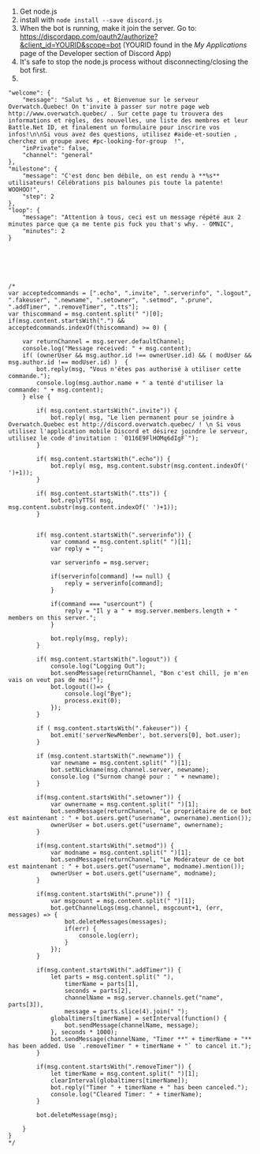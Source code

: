 1. Get node.js
2. install with `node install --save discord.js`
3. When the bot is running, make it join the server. Go to: 
	https://discordapp.com/oauth2/authorize?&client_id=YOURID&scope=bot  (YOURID found in the *My Applications* page of the Developer section of Discord App)
4. It's safe to stop the node.js process without disconnecting/closing the bot first. 
5. 


	"welcome": { 
		"message": "Salut %s , et Bienvenue sur le serveur Overwatch.Quebec! On t'invite à passer sur notre page web http://www.overwatch.quebec/ . Sur cette page tu trouvera des informations et règles, des nouvelles, une liste des membres et leur Battle.Net ID, et finalement un formulaire pour inscrire vos infos!\n\nSi vous avez des questions, utilisez #aide-et-soutien , cherchez un groupe avec #pc-looking-for-group  !",
		"inPrivate": false,
		"channel": "general"
	},
	"milestone": {
		"message": "C'est donc ben débile, on est rendu à **%s** utilisateurs! Célébrations pis balounes pis toute la patente! WOOHOO!",
		"step": 2
	},
	"loop": {
		"message": "Attention à tous, ceci est un message répété aux 2 minutes parce que ça me tente pis fuck you that's why. - OMNIC",
		"minutes": 2
	}






	/*
    var acceptedcommands = [".echo", ".invite", ".serverinfo", ".logout", ".fakeuser", ".newname", ".setowner", ".setmod", ".prune", ".addTimer", ".removeTimer", ".tts"];
    var thiscommand = msg.content.split(" ")[0];
	if(msg.content.startsWith(".") && acceptedcommands.indexOf(thiscommand) >= 0) {

		var returnChannel = msg.server.defaultChannel;
		console.log("Message received: " + msg.content);
		if( (ownerUser && msg.author.id !== ownerUser.id) && ( modUser && msg.author.id !== modUser.id) )  {
			bot.reply(msg, "Vous n'êtes pas authorisé à utiliser cette commande.");
	        console.log(msg.author.name + " a tenté d'utiliser la commande: " + msg.content);
		} else {
		
			if( msg.content.startsWith(".invite")) {
				bot.reply( msg, "Le lien permanent pour se joindre à Overwatch.Quebec est http://discord.overwatch.quebec/ ! \n Si vous utilisez l'application mobile Discord et désirez joindre le serveur, utilisez le code d'invitation : `0116E9FlHOMq6dIgF`");
			}

			if( msg.content.startsWith(".echo")) {
				bot.reply( msg, msg.content.substr(msg.content.indexOf(' ')+1));
			}

			if( msg.content.startsWith(".tts")) {
				bot.replyTTS( msg, msg.content.substr(msg.content.indexOf(' ')+1));
			}


			if( msg.content.startsWith(".serverinfo")) {
				var command = msg.content.split(" ")[1];
				var reply = "";

				var serverinfo = msg.server;

				if(serverinfo[command] !== null) {
					reply = serverinfo[command];
				}

				if(command === "usercount") {
					reply = "Il y a " + msg.server.members.length + " members on this server.";
				}

				bot.reply(msg, reply);
			}

			if( msg.content.startsWith(".logout")) {
				console.log("Logging Out");
				bot.sendMessage(returnChannel, "Bon c'est chill, je m'en vais on veut pas de moi!");
				bot.logout(()=> {
					console.log("Bye");
					process.exit(0);
				});
			}

			if ( msg.content.startsWith(".fakeuser")) {
				bot.emit('serverNewMember', bot.servers[0], bot.user);
			}

			if (msg.content.startsWith(".newname")) {
				var newname = msg.content.split(" ")[1];
				bot.setNickname(msg.channel.server, newname);
				console.log ("Surnom changé pour : " + newname);
			}

			if(msg.content.startsWith(".setowner")) {
				var ownername = msg.content.split(" ")[1];
				bot.sendMessage(returnChannel, "Le propriétaire de ce bot est maintenant : " + bot.users.get("username", ownername).mention());
				ownerUser = bot.users.get("username", ownername);
			}

			if(msg.content.startsWith(".setmod")) {
				var modname = msg.content.split(" ")[1];
				bot.sendMessage(returnChannel, "Le Modérateur de ce bot est maintenant : " + bot.users.get("username", modname).mention());
				ownerUser = bot.users.get("username", modname);
			}

			if(msg.content.startsWith(".prune")) {
				var msgcount = msg.content.split(" ")[1];
                bot.getChannelLogs(msg.channel, msgcount+1, (err, messages) => {
                    bot.deleteMessages(messages);
                    if(err) {
                    	console.log(err);
                    }
                });
			}
			
			if(msg.content.startsWith(".addTimer")) {
				let parts = msg.content.split(" "),
					timerName = parts[1],
					seconds = parts[2],
					channelName = msg.server.channels.get("name", parts[3]),
					message = parts.slice(4).join(" ");
				globaltimers[timerName] = setInterval(function() { 
					bot.sendMessage(channelName, message);
				}, seconds * 1000);
				bot.sendMessage(channelName, "Timer **" + timerName + "** has been added. Use `.removeTimer " + timerName + "` to cancel it.");
			}
			
			if(msg.content.startsWith(".removeTimer")) {
				let timerName = msg.content.split(" ")[1];
				clearInterval(globaltimers[timerName]);
				bot.reply("Timer " + timerName + " has been canceled.");
				console.log("Cleared Timer: " + timerName);
			}

			bot.deleteMessage(msg);

		}
	}
	*/